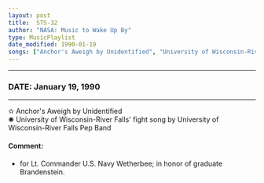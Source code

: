 ```yaml
---
layout: post
title:  STS-32
author: "NASA: Music to Wake Up By"
type: MusicPlaylist
date_modified: 1990-01-19
songs: ["Anchor's Aweigh by Unidentified", "University of Wisconsin-River Falls' fight song by University of Wisconsin-River Falls Pep Band"]
---
```


----
### DATE: January 19, 1990
----
✫ Anchor's Aweigh by Unidentified  &nbsp;<br />
✺ University of Wisconsin-River Falls' fight song by University of Wisconsin-River Falls Pep Band

#### Comment:
* for Lt. Commander U.S. Navy Wetherbee;
in honor of graduate Brandenstein.



<br/>
<center>
	<a target="_blank"
	   href="https://twitter.com/intent/tweet?hashtags=Space,NASA,Playlist,NASAWakeupCalls,SpaceProgram&text=🚀 {{ page.author}}, '{{ page.songs.first }}' {{ page.title }}, {{ page.date | date: '%B %d, %Y' }}, {{ site.url }}{{ page.url }}&via=nasawakeupcalls"><i class="fab fa-twitter" title="Tweet this page" alt="Tweet this page" style="font-size: 1.3em;"></i></a>
	&nbsp; 	<i class="fas fa-user-astronaut" style="font-size: 1.5em;"></i> &nbsp;
    <a id="custom_amazon_link"
       type="amzn" search="#"
       category="popular music">
    <i class="fab fa-amazon" style="font-size: 1.3em;"></i></a>
</center>

<!-- Randomly resolve an individual entry from a song array -->
<script src="/assets/javascript/seedrandom.min.js"></script>
<script>
  var wake_me_up = ["Anchor's Aweigh by Unidentified", "University of Wisconsin-River Falls' fight song by University of Wisconsin-River Falls Pep Band"];
  var prng = new Math.seedrandom();
  function randomSong() {
    song = wake_me_up[Math.floor(Math.random() * wake_me_up.length)];
    var amazon_link = document.getElementById("custom_amazon_link");
    amazon_link.setAttribute("search", song);
  }
  window.onload = randomSong();
</script>
